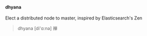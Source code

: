 #### dhyana
Elect a distributed node to master, inspired by Elasticsearch's Zen

> dhyana [di'ɑ:nə] 禅